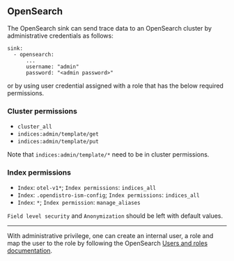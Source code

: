 ## OpenSearch


The OpenSearch sink can send trace data to an OpenSearch cluster by administrative credentials as follows:

```
sink:
  - opensearch:
      ...
      username: "admin"
      password: "<admin password>"
```

or by using user credential assigned with a role that has the below required permissions.

### Cluster permissions

- `cluster_all`
- `indices:admin/template/get`
- `indices:admin/template/put`

Note that `indices:admin/template/*` need to be in cluster permissions.

### Index permissions

- `Index`: `otel-v1*`; `Index permissions`: `indices_all`
- `Index`: `.opendistro-ism-config`; `Index permissions`: `indices_all`
- `Index`: `*`; `Index permission`: `manage_aliases`

`Field level security` and `Anonymization` should be left with default values.

---------------

With administrative privilege, one can create an internal user, a role and map the user to the role by following the OpenSearch [Users and roles documentation](https://opensearch.org/docs/latest/security-plugin/access-control/users-roles/).
